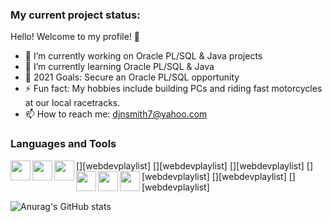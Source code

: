 ### My current project status:

Hello! Welcome to my profile! 🤝

- 🔭 I’m currently working on Oracle PL/SQL & Java projects
- 🌱 I’m currently learning Oracle PL/SQL & Java
- 🥅 2021 Goals: Secure an Oracle PL/SQL opportunity 
- ⚡ Fun fact: My hobbies include building PCs and riding fast motorcycles at our local racetracks.
- 📫 How to reach me: djnsmith7@yahoo.com

### Languages and Tools

[<img align="left" img height="32" width="32" src="https://cdn.jsdelivr.net/npm/simple-icons@v4/icons/oracle.svg" />][webdevplaylist]
[<img align="left" img height="32" width="32" src="https://cdn.jsdelivr.net/npm/simple-icons@v4/icons/java.svg" />][webdevplaylist]
[<img align="left" img height="32" width="32" src="https://cdn.jsdelivr.net/npm/simple-icons@v4/icons/eclipseide.svg" />][webdevplaylist]
[<img align="left" img height="32" width="32" src="https://cdn.jsdelivr.net/npm/simple-icons@v4/icons/visualstudiocode.svg" />][webdevplaylist]
[<img align="left" img height="32" width="32" src="https://cdn.jsdelivr.net/npm/simple-icons@v4/icons/microsoftoffice.svg" />][webdevplaylist]
[<img align="left" img height="32" width="32" src="https://cdn.jsdelivr.net/npm/simple-icons@v4/icons/googlesheets.svg" />][webdevplaylist]
  
![Anurag's GitHub stats](https://github-readme-stats.vercel.app/api?username=djnsmith7&theme=tokyonight&show_icons=true)
